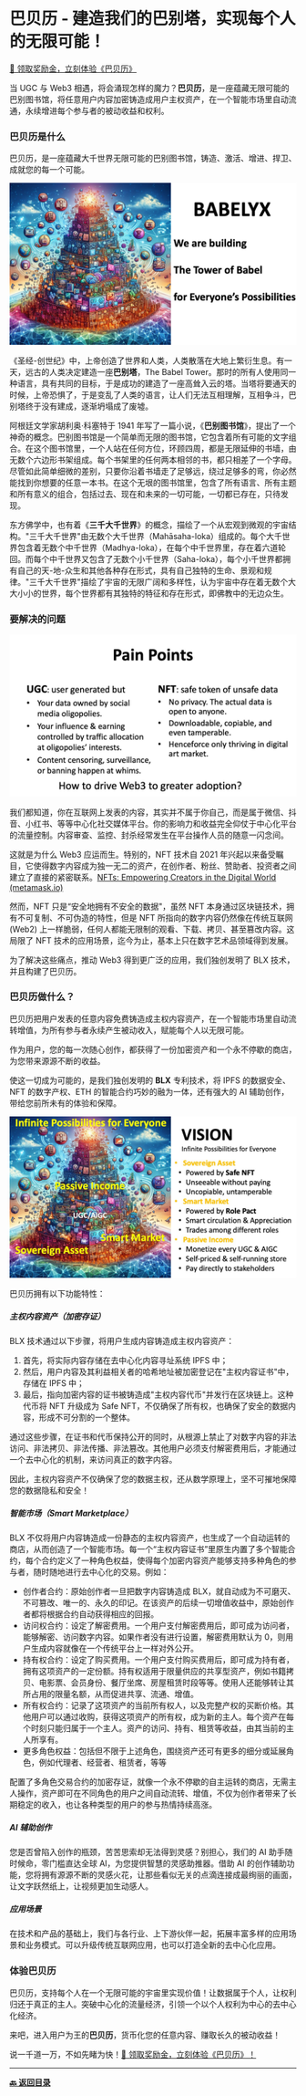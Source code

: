 # 巴贝历 - 建造我们的巴别塔，实现每个人的无限可能！

[🎁 领取奖励金，立刻体验《巴贝历》](https://u.babely.cc)

当 UGC 与 Web3 相遇，将会涌现怎样的魔力？**巴贝历**，是一座蕴藏无限可能的巴别图书馆，将任意用户内容加密铸造成用户主权资产，在一个智能市场里自动流通，永续增进每个参与者的被动收益和权利。

### 巴贝历是什么

巴贝历，是一座蕴藏大千世界无限可能的巴别图书馆，铸造、激活、增进、捍卫、成就您的每一个可能。

![Image](./images/pitchdeck/Slide1.jpeg)

《圣经-创世纪》中，上帝创造了世界和人类，人类散落在大地上繁衍生息。有一天，远古的人类决定建造一座**巴别塔**，The Babel Tower。那时的所有人使用同一种语言，具有共同的目标，于是成功的建造了一座高耸入云的塔。当塔将要通天的时候，上帝恐惧了，于是变乱了人类的语言，让人们无法互相理解，互相争斗，巴别塔终于没有建成，逐渐坍塌成了废墟。

阿根廷文学家胡利奥·科塞特于 1941 年写了一篇小说，《**巴别图书馆**》，提出了一个神奇的概念。巴别图书馆是一个简单而无限的图书馆，它包含着所有可能的文字组合。在这个图书馆里，一个人站在任何方位，环顾四周，都是无限延伸的书墙，由无数个六边形书架组成。每个书架里的任何两本相邻的书，都只相差了一个字母。尽管如此简单细微的差别，只要你沿着书墙走了足够远，绕过足够多的弯，你必然能找到你想要的任意一本书。在这个无垠的图书馆里，包含了所有语言、所有主题和所有意义的组合，包括过去、现在和未来的一切可能，一切都已存在，只待发现。

东方佛学中，也有着《**三千大千世界**》的概念，描绘了一个从宏观到微观的宇宙结构。"三千大千世界"由无数个大千世界（Mahāsaha-loka）组成的。每个大千世界包含着无数个中千世界（Madhya-loka），在每个中千世界里，存在着六道轮回。而每个中千世界又包含了无数个小千世界（Saha-loka），每个小千世界都拥有自己的天-地-众生和其他各种存在形式，具有自己独特的生命、景观和规律。"三千大千世界"描绘了宇宙的无限广阔和多样性，认为宇宙中存在着无数个大大小小的世界，每个世界都有其独特的特征和存在形式，即佛教中的无边众生。

### 要解决的问题

![Image](./images/pitchdeck/Slide2.jpeg)

我们都知道，你在互联网上发表的内容，其实并不属于你自己，而是属于微信、抖音、小红书、等等中心化社交媒体平台。你的影响力和收益完全仰仗于中心化平台的流量控制。内容审查、监控、封杀经常发生在平台操作人员的随意一闪念间。

这就是为什么 Web3 应运而生。特别的，NFT 技术自 2021 年兴起以来备受瞩目，它使得数字内容成为独一无二的资产，在创作者、粉丝、赞助者、投资者之间建立了直接的紧密联系。[NFTs: Empowering Creators in the Digital World (metamask.io)](https://learn.metamask.io/lessons/nfts-and-creators)

然而，NFT 只是“安全地拥有不安全的数据"，虽然 NFT 本身通过区块链技术，拥有不可复制、不可伪造的特性，但是 NFT 所指向的数字内容仍然像在传统互联网 (Web2) 上一样脆弱，任何人都能无限制的观看、下载、拷贝、甚至篡改内容。这局限了 NFT 技术的应用场景，迄今为止，基本上只在数字艺术品领域得到发展。

为了解决这些痛点，推动 Web3 得到更广泛的应用，我们独创发明了 BLX 技术，并且构建了巴贝历。

### 巴贝历做什么？

巴贝历把用户发表的任意内容免费铸造成主权内容资产，在一个智能市场里自动流转增值，为所有参与者永续产生被动收入，赋能每个人以无限可能。

作为用户，您的每一次随心创作，都获得了一份加密资产和一个永不停歇的商店，为您带来源源不断的收益。

使这一切成为可能的，是我们独创发明的 **BLX** 专利技术，将 IPFS 的数据安全、 NFT 的数字产权、ETH 的智能合约巧妙的融为一体，还有强大的 AI 辅助创作，带给您前所未有的体验和保障。

<img src="./images/pitchdeck/Slide3.jpeg" alt="Image">

巴贝历拥有以下功能特性：

##### 主权内容资产（加密存证）

BLX 技术通过以下步骤，将用户生成内容铸造成主权内容资产：

1. 首先，将实际内容存储在去中心化内容寻址系统 IPFS 中；
2. 然后，用户内容及其利益相关者的哈希地址被加密登记在"主权内容证书"中，存储在 IPFS 中；
3. 最后，指向加密内容的证书被铸造成"主权内容代币"并发行在区块链上。这种代币将 NFT 升级成为 Safe NFT，不仅确保了所有权，也确保了安全的数据内容，形成不可分割的一个整体。

通过这些步骤，在证书和代币保持公开的同时，从根源上禁止了对数字内容的非法访问、非法拷贝、非法传播、非法篡改。其他用户必须支付解密费用后，才能通过一个去中心化的机制，来访问真正的数字内容。

因此，主权内容资产不仅确保了您的数据主权，还从数学原理上，坚不可摧地保障您的数据隐私和安全！

##### 智能市场（Smart Marketplace）

BLX 不仅将用户内容铸造成一份静态的主权内容资产，也生成了一个自动运转的商店，从而创造了一个智能市场。每一个“主权内容证书”里原生内置了多个智能合约，每个合约定义了一种角色权益，使得每个加密内容资产能够支持多种角色的参与者，随时随地进行去中心化的交易。例如：

- 创作者合约：原始创作者一旦把数字内容铸造成 BLX，就自动成为不可磨灭、不可篡改、唯一的、永久的印记。在该资产的后续一切增值收益中，原始创作者都将根据合约自动获得相应的回报。
- 访问权合约：设定了解密费用。一个用户支付解密费用后，即可成为访问者，能够解密、访问数字内容。如果作者没有进行设置，解密费用默认为 0，则用户生成内容就像在一个传统平台上一样对外公开。
- 持有权合约：设定了购买费用。一个用户支付购买费用后，即可成为持有者，拥有这项资产的一定份额。持有权适用于限量供应的共享型资产，例如书籍拷贝、电影票、会员身份、餐厅坐席、房屋租赁时段等等。使用人还能够转让其所占用的限量名额，从而促进共享、流通、增值。
- 所有权合约：记录了这项资产的当前所有权人，以及完整产权的买断价格。其他用户可以通过收购，获得这项资产的所有权，成为新的主人。每个资产在每个时刻只能归属于一个主人。资产的访问、持有、租赁等收益，由其当前的主人所享有。
- 更多角色权益：包括但不限于上述角色，围绕资产还可有更多的细分或延展角色，例如代理者、经营者、租赁者，等等

配置了多角色交易合约的加密存证，就像一个永不停歇的自主运转的商店，无需主人操作，资产即可在不同角色的用户之间自动流转、增值，不仅为创作者带来了长期稳定的收入，也让各种类型的用户的参与热情持续高涨。

##### AI 辅助创作

您是否曾陷入创作的瓶颈，苦苦思索却无法得到灵感？别担心，我们的 AI 助手随时候命，零门槛直达全球 AI，为您提供智慧的灵感助推器。借助 AI 的创作辅助功能，您将拥有源源不断的灵感火花，让那些看似无关的点滴连接成最绚丽的画面，让文字跃然纸上，让视频更加生动感人。

##### 应用场景

在技术和产品的基础上，我们与各行业、上下游伙伴一起，拓展丰富多样的应用场景和业务模式。可以升级传统互联网应用，也可以打造全新的去中心化应用。

### 体验巴贝历

巴贝历，支持每个人在一个无限可能的宇宙里实现价值！让数据属于个人，让权利归还于真正的主人。突破中心化的流量经济，引领一个以个人权利为中心的去中心化经济。

来吧，进入用户为王的**巴贝历**，货币化您的任意内容、赚取长久的被动收益！

说一千道一万，不如先睹为快！[🎁 领取奖励金，立刻体验《巴贝历》！](https://u.babely.cc)

---

**[🔙️ 返回目录](./home.md)**
